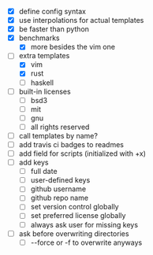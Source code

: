 - [x] define config syntax
- [x] use interpolations for actual templates
- [x] be faster than python
- [x] benchmarks
  - [x] more besides the vim one
- [ ] extra templates
  - [x] vim
  - [x] rust
  - [ ] haskell
- [ ] built-in licenses
  - [ ] bsd3
  - [ ] mit
  - [ ] gnu
  - [ ] all rights reserved
- [ ] call templates by name?
- [ ] add travis ci badges to readmes
- [ ] add field for scripts (initialized with +x)
- [ ] add keys
  - [ ] full date 
  - [ ] user-defined keys
  - [ ] github username
  - [ ] github repo name
  - [ ] set version control globally
  - [ ] set preferred license globally
  - [ ] always ask user for missing keys
- [ ] ask before overwriting directories
  - [ ] --force or -f to overwrite anyways
